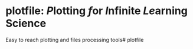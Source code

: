 # plotfile: *P*lotting *f*or *I*nfinite *Le*arning Science

Easy to reach plotting and files processing tools# plotfile
